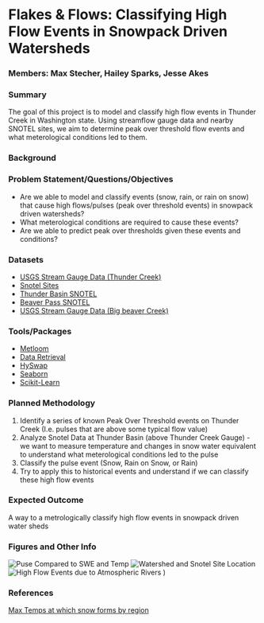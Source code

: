 # Flakes & Flows: Classifying High Flow Events in Snowpack Driven Watersheds

### Members: Max Stecher, Hailey Sparks, Jesse Akes

### Summary
The goal of this project is to model and classify high flow events in Thunder Creek in Washington state. Using streamflow gauge data and nearby SNOTEL sites, we aim to determine peak over threshold flow events and what meterological conditions led to them. 

### Background

### Problem Statement/Questions/Objectives
* Are we able to model and classify events (snow, rain, or rain on snow) that cause high flows/pulses (peak over threshold events) in snowpack driven watersheds?
* What meterological conditions are required to cause these events?
* Are we able to predict peak over thresholds given these events and conditions? 

### Datasets
* [USGS Stream Gauge Data (Thunder Creek)](https://waterdata.usgs.gov/monitoring-location/12175500/#dataTypeId=continuous-00060-0&period=P7D&showMedian=false)
* [Snotel Sites](https://www.arcgis.com/apps/mapviewer/index.html?layers=719ef67bd41047bd952e497cbe6961d0)
* [Thunder Basin SNOTEL](https://wcc.sc.egov.usda.gov/nwcc/site?sitenum=817)
* [Beaver Pass SNOTEL](https://wcc.sc.egov.usda.gov/nwcc/site?sitenum=990)
* [USGS Stream Gauge Data (Big beaver Creek)](https://waterdata.usgs.gov/monitoring-location/12172000/#dataTypeId=continuous-00065-0&period=P7D&showMedian=false)

### Tools/Packages
* [Metloom](https://github.com/M3Works/metloom)
* [Data Retrieval](https://github.com/DOI-USGS/dataretrieval-python)
* [HySwap](https://github.com/DOI-USGS/hyswap)
* [Seaborn](https://seaborn.pydata.org/)
* [Scikit-Learn](https://scikit-learn.org/stable/)

### Planned Methodology
1. Identify a series of known Peak Over Threshold events on Thunder Creek (I.e. pulses that are above some typical flow value)
2. Analyze Snotel Data at Thunder Basin (above Thunder Creek Gauge) - we want to measure temperature and changes in snow water equivalent to understand what meterological conditions led to the pulse
3. Classify the pulse event (Snow, Rain on Snow, or Rain)
4. Try to apply this to historical events and understand if we can classify these high flow events

### Expected Outcome
A way to a metrologically classify high flow events in snowpack driven water sheds

### Figures and Other Info
![Puse Compared to SWE and Temp](https://github.com/user-attachments/assets/975313d4-2340-4e98-b6b6-04e78b2936f8)
![Watershed and Snotel Site Location](https://github.com/user-attachments/assets/fb5304a3-1864-4fce-9a2d-9f736e7df56a)
![High Flow Events due to Atmospheric Rivers](https://github.com/user-attachments/assets/628b471f-1047-44ea-9f15-c0719335b86b)
)


### References
[Max Temps at which snow forms by region](https://agupubs.onlinelibrary.wiley.com/doi/full/10.1029/2018JD030140)

